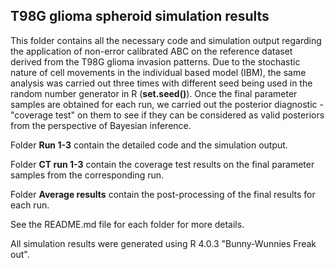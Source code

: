 ## T98G glioma spheroid simulation results ## 
This folder contains all the necessary code and simulation output regarding the application of non-error calibrated ABC on the reference dataset derived from the T98G glioma 
invasion patterns. Due to the stochastic nature of cell movements in the individual based model (IBM), the same analysis was carried out three times with different seed being used in the random number generator in R (**set.seed()**). Once the final parameter samples are obtained for each run, we carried out the posterior diagnostic - "coverage test" on them to see if they can be considered as valid posteriors from the perspective of Bayesian inference.  

Folder **Run 1-3** contain the detailed code and the simulation output. 

Folder **CT run 1-3** contain the coverage test results on the final parameter samples from the corresponding run. 

Folder **Average results** contain the post-processing of the final results for each run. 

See the README.md file for each folder for more details. 

All simulation results were generated using R 4.0.3 "Bunny-Wunnies Freak out".  
